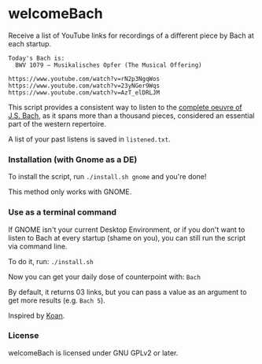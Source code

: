 # welcomeBach

Receive a list of YouTube links for recordings of a different piece by Bach at each startup.

```
Today's Bach is: 
  BWV 1079 – Musikalisches Opfer (The Musical Offering)

https://www.youtube.com/watch?v=rN2p3NgqWos
https://www.youtube.com/watch?v=23yNGer9Wqs
https://www.youtube.com/watch?v=AzT_elDRLJM
```

This script provides a consistent way to listen to the [complete oeuvre of J.S. Bach], as it spans more than a thousand pieces, considered an essential part of the western repertoire.

A list of your past listens is saved in `listened.txt`.

### Installation (with Gnome as a DE)

To install the script, run `./install.sh gnome` and you're done!

This method only works with GNOME.

### Use as a terminal command

If GNOME isn't your current Desktop Environment, or if you don't want to listen to Bach at every startup (shame on you), you can still run the script via command line.

To do it, run: `./install.sh`

Now you can get your daily dose of counterpoint with: `Bach`

By default, it returns 03 links, but you can pass a value as an argument to get more results (e.g. `Bach 5`).


Inspired by [Koan].

### License

welcomeBach is licensed under GNU GPLv2 or later.

[Koan]: https://github.com/a-moreira/Koan
[complete oeuvre of J.S. Bach]: https://en.wikipedia.org/wiki/Bach-Werke-Verzeichnis
